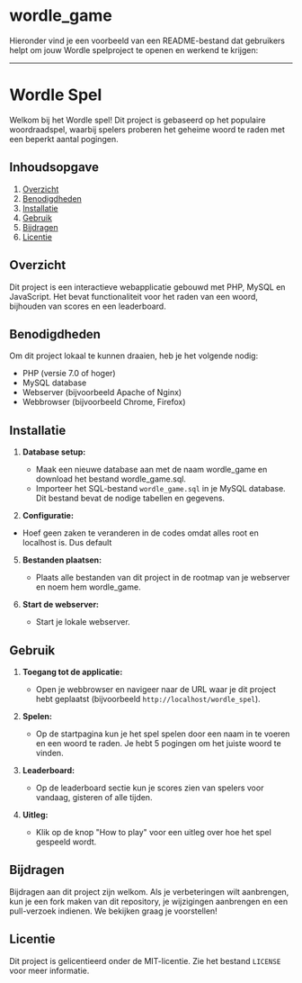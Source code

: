# wordle_game
Hieronder vind je een voorbeeld van een README-bestand dat gebruikers helpt om jouw Wordle spelproject te openen en werkend te krijgen:

---

# Wordle Spel

Welkom bij het Wordle spel! Dit project is gebaseerd op het populaire woordraadspel, waarbij spelers proberen het geheime woord te raden met een beperkt aantal pogingen.

## Inhoudsopgave

1. [Overzicht](#overzicht)
2. [Benodigdheden](#benodigdheden)
3. [Installatie](#installatie)
4. [Gebruik](#gebruik)
5. [Bijdragen](#bijdragen)
6. [Licentie](#licentie)

## Overzicht

Dit project is een interactieve webapplicatie gebouwd met PHP, MySQL en JavaScript. Het bevat functionaliteit voor het raden van een woord, bijhouden van scores en een leaderboard.

## Benodigdheden

Om dit project lokaal te kunnen draaien, heb je het volgende nodig:

- PHP (versie 7.0 of hoger)
- MySQL database
- Webserver (bijvoorbeeld Apache of Nginx)
- Webbrowser (bijvoorbeeld Chrome, Firefox)

## Installatie

1. **Database setup:**
   - Maak een nieuwe database aan met de naam wordle_game en download het bestand wordle_game.sql.
   - Importeer het SQL-bestand `wordle_game.sql` in je MySQL database. Dit bestand bevat de nodige tabellen en gegevens.

3. **Configuratie:**
  - Hoef geen zaken te veranderen in de codes omdat alles root en localhost is. Dus default

5. **Bestanden plaatsen:**
   - Plaats alle bestanden van dit project in de rootmap van je webserver en noem hem wordle_game.

6. **Start de webserver:**
   - Start je lokale webserver.

## Gebruik

1. **Toegang tot de applicatie:**
   - Open je webbrowser en navigeer naar de URL waar je dit project hebt geplaatst (bijvoorbeeld `http://localhost/wordle_spel`).

2. **Spelen:**
   - Op de startpagina kun je het spel spelen door een naam in te voeren en een woord te raden. Je hebt 5 pogingen om het juiste woord te vinden.

3. **Leaderboard:**
   - Op de leaderboard sectie kun je scores zien van spelers voor vandaag, gisteren of alle tijden.

4. **Uitleg:**
   - Klik op de knop "How to play" voor een uitleg over hoe het spel gespeeld wordt.

## Bijdragen

Bijdragen aan dit project zijn welkom. Als je verbeteringen wilt aanbrengen, kun je een fork maken van dit repository, je wijzigingen aanbrengen en een pull-verzoek indienen. We bekijken graag je voorstellen!

## Licentie

Dit project is gelicentieerd onder de MIT-licentie. Zie het bestand `LICENSE` voor meer informatie.
